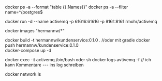 docker ps -a --format  "table {{.Names}}"
docker ps -a --filter name=^/postgres$

docker run -d --name activemq -p 61616:61616 -p 8161:8161 rmohr/activemq

docker images "hermannw/*"

docker build -t hermannw/kundenservice:0.1.0 .   //oder mit gradle
docker push hermannw/kundenservice:0.1.0  
docker-compose up -d

docker exec -it activemq /bin/bash oder sh
docker logs avtivemq -f                          // ich kann Kommentare --- ins log schreiben

docker network ls